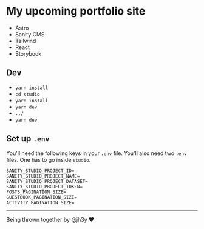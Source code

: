 # My upcoming portfolio site

- Astro
- Sanity CMS
- Tailwind
- React
- Storybook

## Dev
- `yarn install`
- `cd studio`
- `yarn install`
- `yarn dev`
- `../`
- `yarn dev`


## Set up `.env`

You'll need the following keys in your `.env` file. You'll also need two `.env` files. One has to go inside `studio`.

```shell
SANITY_STUDIO_PROJECT_ID=
SANITY_STUDIO_PROJECT_NAME=
SANITY_STUDIO_PROJECT_DATASET=
SANITY_STUDIO_PROJECT_TOKEN=
POSTS_PAGINATION_SIZE=
GUESTBOOK_PAGINATION_SIZE=
ACTIVITY_PAGINATION_SIZE=
```

---

Being thrown together by @jh3y :heart:
